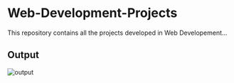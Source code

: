 # Web-Development-Projects
This repository contains all the projects developed in Web Developement...

## Output
![output](https://github.com/Talibiq123/Web-Development-Projects/assets/32438477/39015231-e032-4905-a8fe-ddfe296db19b)
